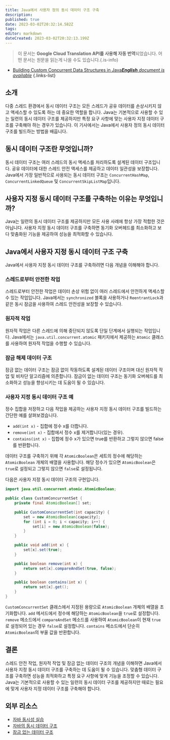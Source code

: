 ```yaml
---
title: Java에서 사용자 정의 동시 데이터 구조 구축
description: 
published: true
date: 2023-03-02T20:32:14.582Z
tags: 
editor: markdown
dateCreated: 2023-03-02T20:32:13.199Z
---
```


> 이 문서는 **Google Cloud Translation API를 사용해 자동 번역**되었습니다.
어떤 문서는 원문을 읽는게 나을 수도 있습니다.{.is-info}



- [Building Custom Concurrent Data Structures in Java***English** document is available*](/en/Knowledge-base/Java/building-custom-concurrent-data-structures-in-java)
{.links-list}


## 소개

다중 스레드 환경에서 동시 데이터 구조는 모든 스레드가 공유 데이터를 손상시키지 않고 액세스할 수 있도록 하는 데 중요한 역할을 합니다. Java는 기본적으로 사용할 수 있는 일련의 동시 데이터 구조를 제공하지만 특정 요구 사항에 맞는 사용자 지정 데이터 구조를 구축해야 하는 경우가 있습니다. 이 기사에서는 Java에서 사용자 정의 동시 데이터 구조를 빌드하는 방법을 배웁니다.

## 동시 데이터 구조란 무엇입니까?
  
동시 데이터 구조는 여러 스레드의 동시 액세스를 처리하도록 설계된 데이터 구조입니다. 공유 데이터에 대한 스레드 안전 액세스를 제공하고 데이터 일관성을 보장합니다. Java에서 가장 일반적으로 사용되는 동시 데이터 구조는 `ConcurrentHashMap`, `ConcurrentLinkedQueue` 및 `ConcurrentSkipListMap`입니다.

## 사용자 지정 동시 데이터 구조를 구축하는 이유는 무엇입니까?
  
Java는 일련의 동시 데이터 구조를 제공하지만 모든 사용 사례에 항상 가장 적합한 것은 아닙니다. 사용자 지정 동시 데이터 구조를 구축하면 동기화 오버헤드를 최소화하고 보다 맞춤화된 기능을 제공하여 성능을 최적화할 수 있습니다.

## Java에서 사용자 지정 동시 데이터 구조 구축
  
Java에서 사용자 지정 동시 데이터 구조를 구축하려면 다음 개념을 이해해야 합니다.

### 스레드로부터 안전한 작업
  
스레드로부터 안전한 작업은 데이터 손상 위험 없이 여러 스레드에서 안전하게 액세스할 수 있는 작업입니다. Java에서는 `synchronized` 블록을 사용하거나 `ReentrantLock`과 같은 동시 잠금을 사용하여 스레드 안전성을 보장할 수 있습니다.

### 원자적 작업
  
원자적 작업은 다른 스레드에 의해 중단되지 않도록 단일 단계에서 실행되는 작업입니다. Java에서는 `java.util.concurrent.atomic` 패키지에서 제공하는 `Atomic` 클래스를 사용하여 원자적 작업을 수행할 수 있습니다.

### 잠금 해제 데이터 구조
  
잠금 없는 데이터 구조는 잠금 없이 작동하도록 설계된 데이터 구조이며 대신 원자적 작업 및 비차단 알고리즘에 의존합니다. 잠금이 없는 데이터 구조는 동기화 오버헤드를 최소화하고 성능을 향상시키는 데 도움이 될 수 있습니다.

### 사용자 지정 동시 데이터 구조 예
  
정수 집합을 저장하고 다음 작업을 제공하는 사용자 지정 동시 데이터 구조를 빌드하는 간단한 예를 살펴보겠습니다.
  
- `add(int x)` - 집합에 정수 x를 더합니다.
- `remove(int x)` - 집합에서 정수 x를 제거합니다(있는 경우).
- `contains(int x)` - 집합에 정수 x가 있으면 true를 반환하고 그렇지 않으면 false를 반환합니다.

데이터 구조를 구축하기 위해 각 `AtomicBoolean`은 세트의 정수에 해당하는 `AtomicBoolean` 개체의 배열을 사용합니다. 해당 정수가 있으면 `AtomicBoolean`은 `true`로 설정되고 그렇지 않으면 `false`로 설정됩니다.

다음은 사용자 지정 동시 데이터 구조의 구현입니다.

```java
import java.util.concurrent.atomic.AtomicBoolean;

public class CustomConcurrentSet {
    private final AtomicBoolean[] set;

    public CustomConcurrentSet(int capacity) {
        set = new AtomicBoolean[capacity];
        for (int i = 0; i < capacity; i++) {
            set[i] = new AtomicBoolean(false);
        }
    }

    public void add(int x) {
        set[x].set(true);
    }

    public boolean remove(int x) {
        return set[x].compareAndSet(true, false);
    }

    public boolean contains(int x) {
        return set[x].get();
    }
}
```

`CustomConcurrentSet` 클래스에서 지정된 용량으로 `AtomicBoolean` 개체의 배열을 초기화합니다. `add` 메서드에서 정수에 해당하는 `AtomicBoolean`을 `true`로 설정합니다. `remove` 메소드에서 `compareAndSet` 메소드를 사용하여 `AtomicBoolean`이 현재 `true`로 설정되어 있는 경우 `false`로 설정합니다. `contains` 메소드에서 단순히 `AtomicBoolean`의 부울 값을 반환합니다.

## 결론

스레드 안전 작업, 원자적 작업 및 잠금 없는 데이터 구조의 개념을 이해하면 Java에서 사용자 지정 동시 데이터 구조를 구축하는 데 도움이 될 수 있습니다. 맞춤형 데이터 구조를 구축하면 성능을 최적화하고 특정 요구 사항에 맞게 기능을 조정할 수 있습니다. Java는 기본적으로 사용할 수 있는 일련의 동시 데이터 구조를 제공하지만 때로는 필요에 맞게 사용자 지정 데이터 구조를 구축해야 합니다.

## 외부 리소스

- [자바 동시성 실습](https://www.amazon.com/Java-Concurrency-Practice-Brian-Goetz/dp/0321349601)
- [자바의 동시 데이터 구조](https://www.baeldung.com/java-concurrent-data-structures)
- [잠금 없는 데이터 구조](https://en.wikipedia.org/wiki/Lock-free_and_wait-free_algorithms)